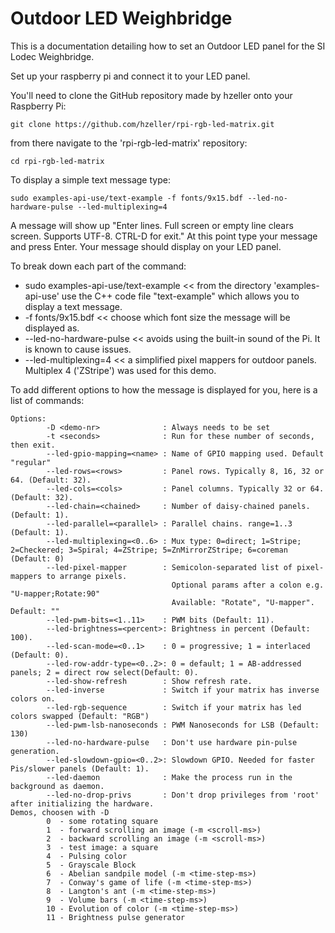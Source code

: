 # Outdoor LED Weighbridge

This is a documentation detailing how to set an Outdoor LED panel for the SI Lodec Weighbridge.

Set up your raspberry pi and connect it to your LED panel. 

You'll need to clone the GitHub repository made by hzeller onto your Raspberry Pi:

`git clone https://github.com/hzeller/rpi-rgb-led-matrix.git`

from there navigate to the 'rpi-rgb-led-matrix' repository:

`cd rpi-rgb-led-matrix`

To display a simple text message type:

`sudo examples-api-use/text-example -f fonts/9x15.bdf --led-no-hardware-pulse --led-multiplexing=4`

A message will show up "Enter lines. Full screen or empty line clears screen. Supports UTF-8. CTRL-D for exit."
At this point type your message and press Enter.
Your message should display on your LED panel.

To break down each part of the command:

- sudo examples-api-use/text-example << from the directory 'examples-api-use' use the C++ code file "text-example" which allows you to display a text message.
- -f fonts/9x15.bdf << choose which font size the message will be displayed as.
- --led-no-hardware-pulse << avoids using the built-in sound of the Pi. It is known to cause issues.
- --led-multiplexing=4 << a simplified pixel mappers for outdoor panels. Multiplex 4 ('ZStripe') was used for this demo.

To add different options to how the message is displayed for you, here is a list of commands:

```
Options:
        -D <demo-nr>              : Always needs to be set
        -t <seconds>              : Run for these number of seconds, then exit.
        --led-gpio-mapping=<name> : Name of GPIO mapping used. Default "regular"
        --led-rows=<rows>         : Panel rows. Typically 8, 16, 32 or 64. (Default: 32).
        --led-cols=<cols>         : Panel columns. Typically 32 or 64. (Default: 32).
        --led-chain=<chained>     : Number of daisy-chained panels. (Default: 1).
        --led-parallel=<parallel> : Parallel chains. range=1..3 (Default: 1).
        --led-multiplexing=<0..6> : Mux type: 0=direct; 1=Stripe; 2=Checkered; 3=Spiral; 4=ZStripe; 5=ZnMirrorZStripe; 6=coreman (Default: 0)
        --led-pixel-mapper        : Semicolon-separated list of pixel-mappers to arrange pixels.
                                    Optional params after a colon e.g. "U-mapper;Rotate:90"
                                    Available: "Rotate", "U-mapper". Default: ""
        --led-pwm-bits=<1..11>    : PWM bits (Default: 11).
        --led-brightness=<percent>: Brightness in percent (Default: 100).
        --led-scan-mode=<0..1>    : 0 = progressive; 1 = interlaced (Default: 0).
        --led-row-addr-type=<0..2>: 0 = default; 1 = AB-addressed panels; 2 = direct row select(Default: 0).
        --led-show-refresh        : Show refresh rate.
        --led-inverse             : Switch if your matrix has inverse colors on.
        --led-rgb-sequence        : Switch if your matrix has led colors swapped (Default: "RGB")
        --led-pwm-lsb-nanoseconds : PWM Nanoseconds for LSB (Default: 130)
        --led-no-hardware-pulse   : Don't use hardware pin-pulse generation.
        --led-slowdown-gpio=<0..2>: Slowdown GPIO. Needed for faster Pis/slower panels (Default: 1).
        --led-daemon              : Make the process run in the background as daemon.
        --led-no-drop-privs       : Don't drop privileges from 'root' after initializing the hardware.
Demos, choosen with -D
        0  - some rotating square
        1  - forward scrolling an image (-m <scroll-ms>)
        2  - backward scrolling an image (-m <scroll-ms>)
        3  - test image: a square
        4  - Pulsing color
        5  - Grayscale Block
        6  - Abelian sandpile model (-m <time-step-ms>)
        7  - Conway's game of life (-m <time-step-ms>)
        8  - Langton's ant (-m <time-step-ms>)
        9  - Volume bars (-m <time-step-ms>)
        10 - Evolution of color (-m <time-step-ms>)
        11 - Brightness pulse generator
```


